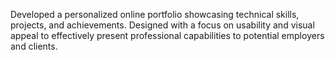 Developed a personalized online portfolio showcasing technical skills, projects, and achievements. Designed with a focus on usability and visual appeal to effectively present professional capabilities to potential employers and clients.
